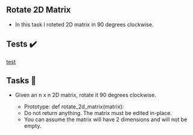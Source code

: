 ## Rotate 2D Matrix

- In this task I  roteted 2D matrix in 90 degrees clockwise.


## Tests :heavy_check_mark:

[test](test)

## Tasks :page_with_curl:

- Given an n x n 2D matrix, rotate it 90 degrees clockwise.

    - Prototype: def rotate_2d_matrix(matrix):
    - Do not return anything. The matrix must be edited in-place.
    - You can assume the matrix will have 2 dimensions and will not be empty.